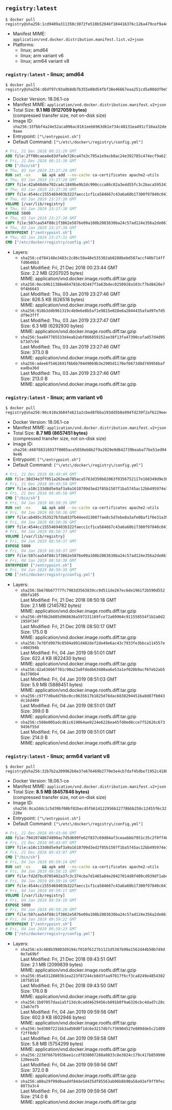 ## `registry:latest`

```console
$ docker pull registry@sha256:1cd9409a311350c3072fe510b52046f104416376c126a479cef9a4dfe692cf57
```

-	Manifest MIME: `application/vnd.docker.distribution.manifest.list.v2+json`
-	Platforms:
	-	linux; amd64
	-	linux; arm variant v6
	-	linux; arm64 variant v8

### `registry:latest` - linux; amd64

```console
$ docker pull registry@sha256:d6df97c93a0b8db7b355e08d54fbf38e46667eaa251cd5a90ddf0e53c35375b1
```

-	Docker Version: 18.06.1-ce
-	Manifest MIME: `application/vnd.docker.distribution.manifest.v2+json`
-	Total Size: **9.1 MB (9127059 bytes)**  
	(compressed transfer size, not on-disk size)
-	Image ID: `sha256:33fbbf4a24e52aca096ac8161eeb6963d61e734c48131ea491cf10aa32de9aae`
-	Entrypoint: `["\/entrypoint.sh"]`
-	Default Command: `["\/etc\/docker\/registry\/config.yml"]`

```dockerfile
# Fri, 21 Dec 2018 00:21:29 GMT
ADD file:2ff00caea4e83dfade726ca47e3c795a1e9acb8ac24e392785c474ecf9a621f2 in / 
# Fri, 21 Dec 2018 00:21:30 GMT
CMD ["/bin/sh"]
# Thu, 03 Jan 2019 23:27:29 GMT
RUN set -ex     && apk add --no-cache ca-certificates apache2-utils
# Thu, 03 Jan 2019 23:27:29 GMT
COPY file:42a048d6e702ca4c1849be9b2dc990ccca86c02a3edd55fc3c2baca595341cfa in /bin/registry 
# Thu, 03 Jan 2019 23:27:30 GMT
COPY file:4544cc1555469403b322faecc1cf1ca584667c43a6a60b17300f97840c04196e in /etc/docker/registry/config.yml 
# Thu, 03 Jan 2019 23:27:30 GMT
VOLUME [/var/lib/registry]
# Thu, 03 Jan 2019 23:27:30 GMT
EXPOSE 5000
# Thu, 03 Jan 2019 23:27:30 GMT
COPY file:507caa54f88c1f3862e5876e09a108b2083630ba24c57ad124e356a2de861d62 in /entrypoint.sh 
# Thu, 03 Jan 2019 23:27:30 GMT
ENTRYPOINT ["/entrypoint.sh"]
# Thu, 03 Jan 2019 23:27:31 GMT
CMD ["/etc/docker/registry/config.yml"]
```

-	Layers:
	-	`sha256:cd784148e3483c2c86c50a48e535302ab0288bebd587accf40b714fffd0646b3`  
		Last Modified: Fri, 21 Dec 2018 00:23:44 GMT  
		Size: 2.2 MB (2207025 bytes)  
		MIME: application/vnd.docker.image.rootfs.diff.tar.gzip
	-	`sha256:0ecb9b11388e6647816c02447f3a63bdec0250928a103cf7bd8420e79f4b6643`  
		Last Modified: Thu, 03 Jan 2019 23:27:46 GMT  
		Size: 626.5 KB (626518 bytes)  
		MIME: application/vnd.docker.image.rootfs.diff.tar.gzip
	-	`sha256:918b3ddb961319c4b9e6e8b5af1e9815e028e6a2844435afad97e7d5df9e3fff`  
		Last Modified: Thu, 03 Jan 2019 23:27:47 GMT  
		Size: 6.3 MB (6292930 bytes)  
		MIME: application/vnd.docker.image.rootfs.diff.tar.gzip
	-	`sha256:5aa847785533d4eab2abf866859152ae38f13fa47390cafad57d4d95b73d7c94`  
		Last Modified: Thu, 03 Jan 2019 23:27:46 GMT  
		Size: 373.0 B  
		MIME: application/vnd.docker.image.rootfs.diff.tar.gzip
	-	`sha256:adee6f5462691f6b6b70449069b3e2905d1170ef6673d8d749956bafeadba36d`  
		Last Modified: Thu, 03 Jan 2019 23:27:46 GMT  
		Size: 213.0 B  
		MIME: application/vnd.docker.image.rootfs.diff.tar.gzip

### `registry:latest` - linux; arm variant v6

```console
$ docker pull registry@sha256:96c410a3684fe621a2cbed8f6ba193dd5b0a994fd239f2af6229ee4e65a6cc7b
```

-	Docker Version: 18.06.1-ce
-	Manifest MIME: `application/vnd.docker.distribution.manifest.v2+json`
-	Total Size: **8.7 MB (8657451 bytes)**  
	(compressed transfer size, not on-disk size)
-	Image ID: `sha256:d48f88316937f8005ace5850eb8b2f9a2029e9d642739beaba77be51ed949e46`
-	Entrypoint: `["\/entrypoint.sh"]`
-	Default Command: `["\/etc\/docker\/registry\/config.yml"]`

```dockerfile
# Fri, 21 Dec 2018 08:49:49 GMT
ADD file:38d34e3ff051a263eab785aca5763d350b82063f0356752117e168349d9e3811 in / 
# Fri, 21 Dec 2018 08:49:50 GMT
COPY file:a10c133d8d5e9af3a9a1610709d3ed2f85b1507f1ba5745ac12bb495974e3fe6 in /etc/localtime 
# Fri, 21 Dec 2018 08:49:50 GMT
CMD ["/bin/sh"]
# Fri, 04 Jan 2019 08:50:35 GMT
RUN set -ex     && apk add --no-cache ca-certificates apache2-utils
# Fri, 04 Jan 2019 08:50:36 GMT
COPY file:ab495c353527b7da833fb44eed130877ae8c5d7ebe8a3afe08af1f6e31a398bf in /bin/registry 
# Fri, 04 Jan 2019 08:50:36 GMT
COPY file:4544cc1555469403b322faecc1cf1ca584667c43a6a60b17300f97840c04196e in /etc/docker/registry/config.yml 
# Fri, 04 Jan 2019 08:50:37 GMT
VOLUME [/var/lib/registry]
# Fri, 04 Jan 2019 08:50:37 GMT
EXPOSE 5000
# Fri, 04 Jan 2019 08:50:37 GMT
COPY file:507caa54f88c1f3862e5876e09a108b2083630ba24c57ad124e356a2de861d62 in /entrypoint.sh 
# Fri, 04 Jan 2019 08:50:38 GMT
ENTRYPOINT ["/entrypoint.sh"]
# Fri, 04 Jan 2019 08:50:38 GMT
CMD ["/etc/docker/registry/config.yml"]
```

-	Layers:
	-	`sha256:5b678b67777fc7983d3563839cc9d511de267ec6de1961f2b590d552d8bfa105`  
		Last Modified: Fri, 21 Dec 2018 08:50:18 GMT  
		Size: 2.1 MB (2145782 bytes)  
		MIME: application/vnd.docker.image.rootfs.diff.tar.gzip
	-	`sha256:d9f0b2b885d968636a597331169fce72a69964c911558554f1b2a0d21959f34f`  
		Last Modified: Fri, 21 Dec 2018 08:50:17 GMT  
		Size: 175.0 B  
		MIME: application/vnd.docker.image.rootfs.diff.tar.gzip
	-	`sha256:7e70fd9979c0504a991d402def2de49e6ac43c7933fe3bbca114557ec40d394b`  
		Last Modified: Fri, 04 Jan 2019 08:51:01 GMT  
		Size: 622.4 KB (622430 bytes)  
		MIME: application/vnd.docker.image.rootfs.diff.tar.gzip
	-	`sha256:d2a636b6f701c90a23a0fdedb63480aa6e53a1ef028b9acf6feb2ab58a3786b4`  
		Last Modified: Fri, 04 Jan 2019 08:51:03 GMT  
		Size: 5.9 MB (5888451 bytes)  
		MIME: application/vnd.docker.image.rootfs.diff.tar.gzip
	-	`sha256:c97f7d0add7bbc0cc0635617b1825d76dac68382944516a8d87fb043dc16d409`  
		Last Modified: Fri, 04 Jan 2019 08:51:01 GMT  
		Size: 399.0 B  
		MIME: application/vnd.docker.image.rootfs.diff.tar.gzip
	-	`sha256:c508e005adcd61c619064ae9224e6226ea45fd0ed0cce7f52626c6739456f55d`  
		Last Modified: Fri, 04 Jan 2019 08:51:01 GMT  
		Size: 214.0 B  
		MIME: application/vnd.docker.image.rootfs.diff.tar.gzip

### `registry:latest` - linux; arm64 variant v8

```console
$ docker pull registry@sha256:32b7b2a209962b8e37e676469b2770e5e4cb7daf45dbe71952c41802f52234c2
```

-	Docker Version: 18.06.1-ce
-	Manifest MIME: `application/vnd.docker.distribution.manifest.v2+json`
-	Total Size: **8.5 MB (8457846 bytes)**  
	(compressed transfer size, not on-disk size)
-	Image ID: `sha256:0ca2ddc1c5d39bf00bf02bec45fb614122956b12778bbb258c12455f6c32220e`
-	Entrypoint: `["\/entrypoint.sh"]`
-	Default Command: `["\/etc\/docker\/registry\/config.yml"]`

```dockerfile
# Fri, 21 Dec 2018 09:43:06 GMT
ADD file:79419748674899ac7d5d699fe62f837c69d04af3ceaabbb7951c35c2f0ff46fa in / 
# Fri, 21 Dec 2018 09:43:07 GMT
COPY file:a10c133d8d5e9af3a9a1610709d3ed2f85b1507f1ba5745ac12bb495974e3fe6 in /etc/localtime 
# Fri, 21 Dec 2018 09:43:07 GMT
CMD ["/bin/sh"]
# Fri, 04 Jan 2019 09:59:14 GMT
RUN set -ex     && apk add --no-cache ca-certificates apache2-utils
# Fri, 04 Jan 2019 09:59:15 GMT
COPY file:fd2d7bc8705402a37c3c374cba7d1465a84e20427014d8f409cd939df1ab405f in /bin/registry 
# Fri, 04 Jan 2019 09:59:16 GMT
COPY file:4544cc1555469403b322faecc1cf1ca584667c43a6a60b17300f97840c04196e in /etc/docker/registry/config.yml 
# Fri, 04 Jan 2019 09:59:17 GMT
VOLUME [/var/lib/registry]
# Fri, 04 Jan 2019 09:59:19 GMT
EXPOSE 5000
# Fri, 04 Jan 2019 09:59:20 GMT
COPY file:507caa54f88c1f3862e5876e09a108b2083630ba24c57ad124e356a2de861d62 in /entrypoint.sh 
# Fri, 04 Jan 2019 09:59:22 GMT
ENTRYPOINT ["/entrypoint.sh"]
# Fri, 04 Jan 2019 09:59:23 GMT
CMD ["/etc/docker/registry/config.yml"]
```

-	Layers:
	-	`sha256:e3c488b39803d9194cf010f6127b1121d5387b90a1562d44b50b749d0e7a69bf`  
		Last Modified: Fri, 21 Dec 2018 09:43:51 GMT  
		Size: 2.1 MB (2099839 bytes)  
		MIME: application/vnd.docker.image.rootfs.diff.tar.gzip
	-	`sha256:05a63128803b1ea223f87244cb8d3faa97817f6cf3ca8249e485430218758510`  
		Last Modified: Fri, 21 Dec 2018 09:43:50 GMT  
		Size: 176.0 B  
		MIME: application/vnd.docker.image.rootfs.diff.tar.gzip
	-	`sha256:1b07057daa1a5f13dc8cadd4629456cb891b0f9a6326cbc4dad7c28c13ab7e75`  
		Last Modified: Fri, 04 Jan 2019 09:59:56 GMT  
		Size: 602.9 KB (602946 bytes)  
		MIME: application/vnd.docker.image.rootfs.diff.tar.gzip
	-	`sha256:3ed3807221bb3ad50d0f1dc6e3217dbfc736904527e889dde5c21d09f2ff0db7`  
		Last Modified: Fri, 04 Jan 2019 09:59:58 GMT  
		Size: 5.8 MB (5754299 bytes)  
		MIME: application/vnd.docker.image.rootfs.diff.tar.gzip
	-	`sha256:2238f667b955bee1ccdf838007288a0833c8e3024c179c417b059990120eea35`  
		Last Modified: Fri, 04 Jan 2019 09:59:56 GMT  
		Size: 372.0 B  
		MIME: application/vnd.docker.image.rootfs.diff.tar.gzip
	-	`sha256:a08a29f99d0aad4f84de5d435df85563ab96b8b90a58a92ef9ff9fec8073a3c4`  
		Last Modified: Fri, 04 Jan 2019 09:59:56 GMT  
		Size: 214.0 B  
		MIME: application/vnd.docker.image.rootfs.diff.tar.gzip
